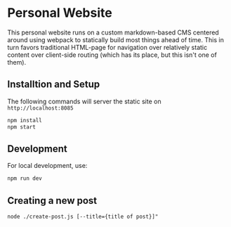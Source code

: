 # Personal Website

This personal website runs on a custom markdown-based CMS centered around using webpack to statically build most things ahead of time.  This in turn favors traditional HTML-page for navigation over relatively static content over client-side routing (which has its place, but this isn't one of them).

## Installtion and Setup

The following commands will server the static site on `http://localhost:8085`

```javascript
npm install
npm start
```

## Development

For local development, use:
```javascript
npm run dev
```

## Creating a new post

```
node ./create-post.js [--title={title of post}]"

```
